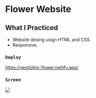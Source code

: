 # Flower Website

## What I Practiced

- Website desing usign HTML and CSS.
- Responsive.

### `Deploy`

https://yesilzihin-flower.netlify.app/

### `Screen`

![](screen.gif)

